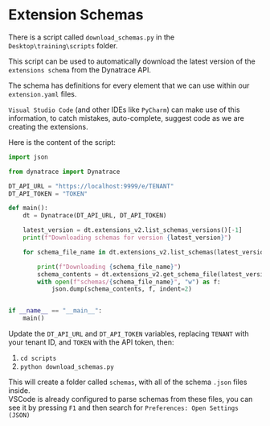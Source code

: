 # Extension Schemas

There is a script called `download_schemas.py` in the `Desktop\training\scripts` folder.

This script can be used to automatically download the latest version of the `extensions schema` from the Dynatrace API.

The schema has definitions for every element that we can use within our `extension.yaml` files.

`Visual Studio Code` (and other IDEs like `PyCharm`) can make use of this information, to catch mistakes, auto-complete, suggest code as we are creating the extensions.

Here is the content of the script:

```python
import json

from dynatrace import Dynatrace

DT_API_URL = "https://localhost:9999/e/TENANT"
DT_API_TOKEN = "TOKEN"

def main():
    dt = Dynatrace(DT_API_URL, DT_API_TOKEN)

    latest_version = dt.extensions_v2.list_schemas_versions()[-1]
    print(f"Downloading schemas for version {latest_version}")

    for schema_file_name in dt.extensions_v2.list_schemas(latest_version).files:

        print(f"Downloading {schema_file_name}")
        schema_contents = dt.extensions_v2.get_schema_file(latest_version, schema_file_name)
        with open(f"schemas/{schema_file_name}", "w") as f:
            json.dump(schema_contents, f, indent=2)


if __name__ == "__main__":
    main()

```

Update the `DT_API_URL` and `DT_API_TOKEN` variables, replacing `TENANT` with your tenant ID, and `TOKEN` with the API token, then:

1. `cd scripts`
2. `python download_schemas.py`

This will create a folder called `schemas`, with all of the schema `.json` files inside.  
VSCode is already configured to parse schemas from these files, you can see it by pressing `F1` and then search for `Preferences: Open Settings (JSON)`  
